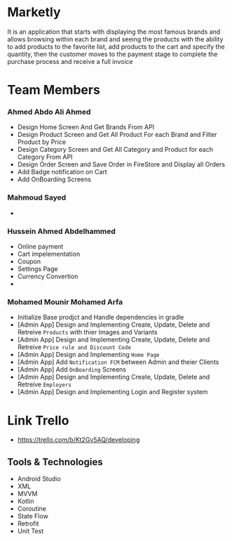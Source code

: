 # Marketly
It is an application that starts with displaying the most famous brands and allows browsing within each brand and seeing the products with the ability to add products to the favorite list, add products to the cart and specify the quantity, then the customer moves to the payment stage to complete the purchase process and receive a full invoice

# Team Members
### Ahmed Abdo Ali Ahmed  
- Design Home Screen And Get Brands From API
- Design Product Screen and Get All Product For each Brand and Filter Product by Price 
- Design Category Screen and Get All Category and Product for each Category From API
- Design Order Screen and Save Order in FireStore and Display all Orders
- Add Badge notification on Cart
- Add OnBoarding Screens

### Mahmoud Sayed 
-
### Hussein Ahmed Abdelhammed 
 - Online payment
 - Cart impelementation
 - Coupon
 - Settings Page
 - Currency Convertion
 - 
### Mohamed Mounir Mohamed Arfa
- Initialize Base prodjct and Handle dependencies in gradle
- [Admin App] Design and Implementing Create, Update, Delete and Retreive `Products` with thier Images and Variants
- [Admin App] Design and Implementing Create, Update, Delete and Retreive `Price rule and Discount Code` 
- [Admin App] Design and Implementing `Home Page`
- [Admin App] Add  `Notification FCM` between Admin and theier Clients
- [Admin App] Add `OnBoarding` Screens
- [Admin App] Design and Implementing Create, Update, Delete and Retreive `Employers`
- [Admin App] Design and Implementing Login and Register system 
  
# Link Trello
- https://trello.com/b/Kt2Gv5AQ/developing

## Tools & Technologies

- Android Studio
- XML
- MVVM
- Kotlin
- Coroutine
- State Flow
- Retrofit
- Unit Test


